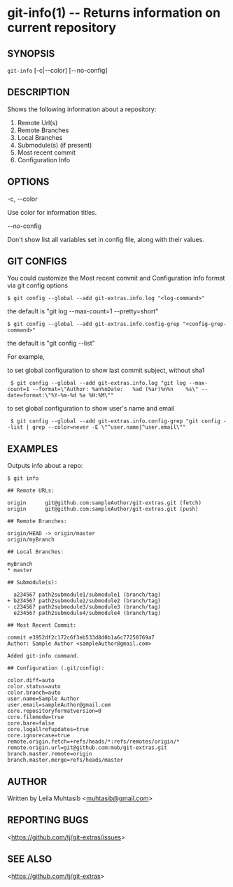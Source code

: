 git-info(1) -- Returns information on current repository
================================

## SYNOPSIS

`git-info` [-c|--color] [--no-config]

## DESCRIPTION

Shows the following information about a repository:

 1. Remote Url(s)
 2. Remote Branches
 3. Local Branches
 4. Submodule(s) (if present)
 5. Most recent commit
 6. Configuration Info

## OPTIONS

  -c, --color

  Use color for information titles.

  --no-config

  Don't show list all variables set in config file, along with their values.

## GIT CONFIGS

  You could customize the Most recent commit and Configuration Info format via git config options

    $ git config --global --add git-extras.info.log "<log-command>"

  the default <log-command> is "git log --max-count=1 --pretty=short"

    $ git config --global --add git-extras.info.config-grep "<config-grep-command>"

  the default <config-grep-command> is "git config --list"

  For example,

   to set global configuration to show last commit subject, without sha1

     $ git config --global --add git-extras.info.log "git log --max-count=1 --format=\"Author: %an%nDate:   %ad (%ar)%n%n    %s\" --date=format:\"%Y-%m-%d %a %H:%M\""

   to set global configuration to show user's name and email

     $ git config --global --add git-extras.info.config-grep "git config --list | grep --color=never -E \"^user.name|^user.email\""

## EXAMPLES

Outputs info about a repo:

    $ git info

    ## Remote URLs:

    origin		git@github.com:sampleAuthor/git-extras.git (fetch)
    origin		git@github.com:sampleAuthor/git-extras.git (push)

    ## Remote Branches:

    origin/HEAD -> origin/master
    origin/myBranch

    ## Local Branches:

    myBranch
    * master

    ## Submodule(s):

      a234567 path2submodule1/submodule1 (branch/tag)
    + b234567 path2submodule2/submodule2 (branch/tag)
    - c234567 path2submodule3/submodule3 (branch/tag)
      e234567 path2submodule4/submodule4 (branch/tag)

    ## Most Recent Commit:

    commit e3952df2c172c6f3eb533d8d0b1a6c77250769a7
    Author: Sample Author <sampleAuthor@gmail.com>

    Added git-info command.

    ## Configuration (.git/config):

    color.diff=auto
    color.status=auto
    color.branch=auto
    user.name=Sample Author
    user.email=sampleAuthor@gmail.com
    core.repositoryformatversion=0
    core.filemode=true
    core.bare=false
    core.logallrefupdates=true
    core.ignorecase=true
    remote.origin.fetch=+refs/heads/*:refs/remotes/origin/*
    remote.origin.url=git@github.com:mub/git-extras.git
    branch.master.remote=origin
    branch.master.merge=refs/heads/master


## AUTHOR

Written by Leila Muhtasib &lt;<muhtasib@gmail.com>&gt;

## REPORTING BUGS

&lt;<https://github.com/tj/git-extras/issues>&gt;

## SEE ALSO

&lt;<https://github.com/tj/git-extras>&gt;
